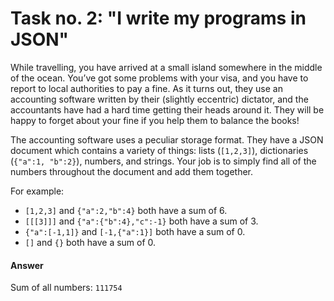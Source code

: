 # Task no. 2: "I write my programs in JSON"

While travelling, you have arrived at a small island somewhere in the middle of the ocean. You’ve got 
some problems with your visa, and you have to report to local authorities to pay a fine. As it turns out, 
they use an accounting software written by their (slightly eccentric) dictator, and the accountants have 
had a hard time getting their heads around it. They will be happy to forget about your fine if you help 
them to balance the books! 
 
The accounting software uses a peculiar storage format. They have a JSON document which contains a 
variety of things: lists (`[1,2,3]`), dictionaries (`{"a":1, "b":2}`), numbers, and strings. Your job is to simply 
find all of the numbers throughout the document and add them together. 

For example:
* `[1,2,3]` and `{"a":2,"b":4}` both have a sum of 6.
* `[[[3]]]` and `{"a":{"b":4},"c":-1}` both have a sum of 3.
* `{"a":[-1,1]}` and `[-1,{"a":1}]` both have a sum of 0.
* `[]` and `{}` both have a sum of 0.

#### Answer
Sum of all numbers: `111754`